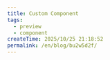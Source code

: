 ```yaml
---
title: Custom Component
tags:
  - preview
  - component
createTime: 2025/10/25 21:18:52
permalink: /en/blog/bu2w5d2f/
---
```


<CustomComponent />
